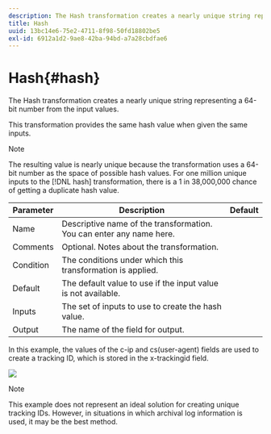 ```yaml
---
description: The Hash transformation creates a nearly unique string representing a 64-bit number from the input values.
title: Hash
uuid: 13bc14e6-75e2-4711-8f98-50fd18802be5
exl-id: 6912a1d2-9ae8-42ba-94bd-a7a28cbdfae6
---
```

# Hash{#hash}

The Hash transformation creates a nearly unique string representing a 64-bit number from the input values.

 This transformation provides the same hash value when given the same inputs.

>[!NOTE]
>
>The resulting value is nearly unique because the transformation uses a 64-bit number as the space of possible hash values. For one million unique inputs to the [!DNL hash] transformation, there is a 1 in 38,000,000 chance of getting a duplicate hash value.

|  Parameter  | Description  | Default  |
|---|---|---|
|  Name  | Descriptive name of the transformation. You can enter any name here.  | |
|  Comments  | Optional. Notes about the transformation.  | |
|  Condition  | The conditions under which this transformation is applied.  | |
|  Default  | The default value to use if the input value is not available.  | |
|  Inputs  | The set of inputs to use to create the hash value.  | |
|  Output  | The name of the field for output.  | |

In this example, the values of the c-ip and cs(user-agent) fields are used to create a tracking ID, which is stored in the x-trackingid field.

![](assets/cfg_TransformationType_Hash.png)

>[!NOTE]
>
>This example does not represent an ideal solution for creating unique tracking IDs. However, in situations in which archival log information is used, it may be the best method.
